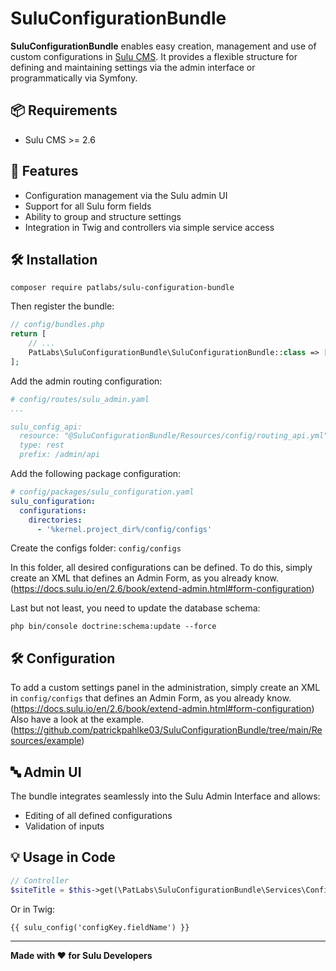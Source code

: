 # SuluConfigurationBundle

**SuluConfigurationBundle** enables easy creation, management and use of custom configurations in [Sulu CMS](https://sulu.io).
It provides a flexible structure for defining and maintaining settings via the admin interface or programmatically via Symfony.

## 📦 Requirements

* Sulu CMS >= 2.6

## 🚀 Features

* Configuration management via the Sulu admin UI
* Support for all Sulu form fields
* Ability to group and structure settings
* Integration in Twig and controllers via simple service access

## 🛠️ Installation

```shell script
composer require patlabs/sulu-configuration-bundle
```

Then register the bundle:

```php
// config/bundles.php
return [
    // ...
    PatLabs\SuluConfigurationBundle\SuluConfigurationBundle::class => ['all' => true],
];
```

Add the admin routing configuration:

```yaml
# config/routes/sulu_admin.yaml
...

sulu_config_api:
  resource: "@SuluConfigurationBundle/Resources/config/routing_api.yml"
  type: rest
  prefix: /admin/api

```

Add the following package configuration:

```yaml
# config/packages/sulu_configuration.yaml
sulu_configuration:
  configurations:
    directories:
      - '%kernel.project_dir%/config/configs'
```

Create the configs folder: `config/configs`

In this folder, all desired configurations can be defined. To do this, simply create an XML that defines an Admin Form, as you already know. (https://docs.sulu.io/en/2.6/book/extend-admin.html#form-configuration)

Last but not least, you need to update the database schema:

```shell script
php bin/console doctrine:schema:update --force
```

## 🛠️ Configuration

To add a custom settings panel in the administration, simply create an XML in `config/configs` that defines an Admin Form, as you already know. (https://docs.sulu.io/en/2.6/book/extend-admin.html#form-configuration)
Also have a look at the example. (https://github.com/patrickpahlke03/SuluConfigurationBundle/tree/main/Resources/example)

## 🔤️ Admin UI

The bundle integrates seamlessly into the Sulu Admin Interface and allows:

* Editing of all defined configurations
* Validation of inputs

## 💡 Usage in Code

```php
// Controller
$siteTitle = $this->get(\PatLabs\SuluConfigurationBundle\Services\ConfigService::class)->getConfig('configKey.fieldName');
```

Or in Twig:

```twig
{{ sulu_config('configKey.fieldName') }}
```

---

**Made with ❤️ for Sulu Developers**